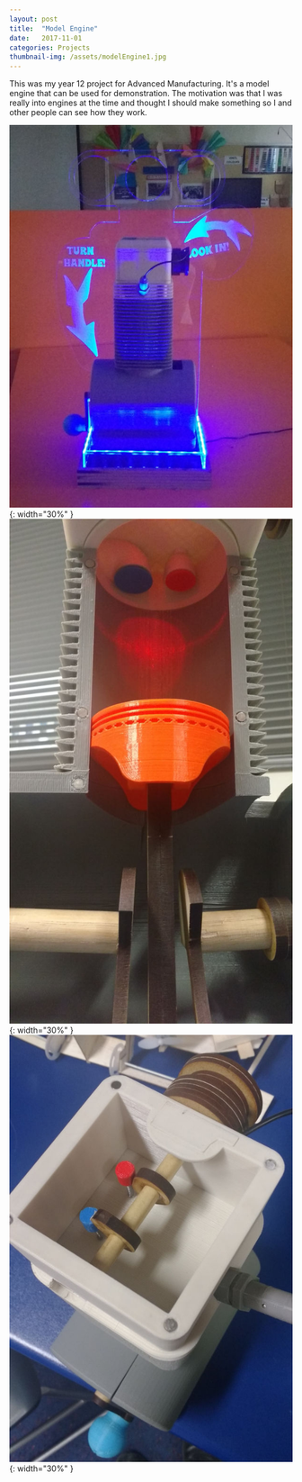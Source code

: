 ```yaml
---
layout: post
title:  "Model Engine"
date:   2017-11-01
categories: Projects
thumbnail-img: /assets/modelEngine1.jpg
---
```

This was my year 12 project for Advanced Manufacturing. It's a model engine that can be used for demonstration. The motivation was that I was really into engines at the time and thought I should make something so I and other people can see how they work.

![model engine 1](/assets/modelEngine1.jpg){: width="30%" } 
![model engine 2](/assets/modelEngine2.jpg){: width="30%" }
![model engine 3](/assets/modelEngine3.jpg){: width="30%" }
